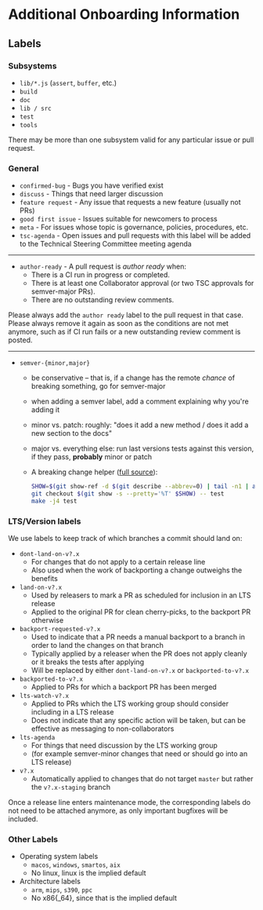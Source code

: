 # Additional Onboarding Information

## Labels

### Subsystems

* `lib/*.js` (`assert`, `buffer`, etc.)
* `build`
* `doc`
* `lib / src`
* `test`
* `tools`

There may be more than one subsystem valid for any particular issue or pull
request.

### General

* `confirmed-bug` - Bugs you have verified exist
* `discuss` - Things that need larger discussion
* `feature request` - Any issue that requests a new feature (usually not PRs)
* `good first issue` - Issues suitable for newcomers to process
* `meta` - For issues whose topic is governance, policies, procedures, etc.
* `tsc-agenda` - Open issues and pull requests with this label will be added to
  the Technical Steering Committee meeting agenda

---

* `author-ready` - A pull request is _author ready_ when:
  * There is a CI run in progress or completed.
  * There is at least one Collaborator approval (or two TSC approvals
  for semver-major PRs).
  * There are no outstanding review comments.

Please always add the `author ready` label to the pull request in that case.
Please always remove it again as soon as the conditions are not met anymore,
such as if CI run fails or a new outstanding review comment is posted.

---

* `semver-{minor,major}`
  * be conservative – that is, if a change has the remote *chance* of breaking
    something, go for semver-major
  * when adding a semver label, add a comment explaining why you're adding it
  * minor vs. patch: roughly: "does it add a new method / does it add a new
    section to the docs"
  * major vs. everything else: run last versions tests against this version, if
    they pass, **probably** minor or patch
  * A breaking change helper
    ([full source](https://gist.github.com/chrisdickinson/ba532fa0e4e243fb7b44)):

    ```bash
    SHOW=$(git show-ref -d $(git describe --abbrev=0) | tail -n1 | awk '{print $1}')
    git checkout $(git show -s --pretty='%T' $SHOW) -- test
    make -j4 test
    ```

### LTS/Version labels

We use labels to keep track of which branches a commit should land on:

* `dont-land-on-v?.x`
  * For changes that do not apply to a certain release line
  * Also used when the work of backporting a change outweighs the benefits
* `land-on-v?.x`
  * Used by releasers to mark a PR as scheduled for inclusion in an LTS release
  * Applied to the original PR for clean cherry-picks, to the backport PR
    otherwise
* `backport-requested-v?.x`
  * Used to indicate that a PR needs a manual backport to a branch in order to
    land the changes on that branch
  * Typically applied by a releaser when the PR does not apply cleanly or it
    breaks the tests after applying
  * Will be replaced by either `dont-land-on-v?.x` or `backported-to-v?.x`
* `backported-to-v?.x`
  * Applied to PRs for which a backport PR has been merged
* `lts-watch-v?.x`
  * Applied to PRs which the LTS working group should consider including in a
    LTS release
  * Does not indicate that any specific action will be taken, but can be
    effective as messaging to non-collaborators
* `lts-agenda`
  * For things that need discussion by the LTS working group
  * (for example semver-minor changes that need or should go into an LTS
    release)
* `v?.x`
  * Automatically applied to changes that do not target `master` but rather the
    `v?.x-staging` branch

Once a release line enters maintenance mode, the corresponding labels do not
need to be attached anymore, as only important bugfixes will be included.

### Other Labels

* Operating system labels
  * `macos`, `windows`, `smartos`, `aix`
  * No linux, linux is the implied default
* Architecture labels
  * `arm`, `mips`, `s390`, `ppc`
  * No x86{_64}, since that is the implied default
